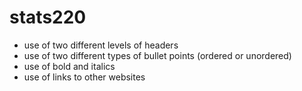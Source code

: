 # stats220

* use of two different levels of headers
* use of two different types of bullet points (ordered or unordered)
* use of bold and italics
* use of links to other websites
